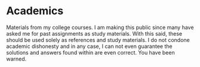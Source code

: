 # Academics
Materials from my college courses.
I am making this public since many have asked me for past assignments as study materials.
With this said, these should be used solely as references and study materials. 
I do not condone academic dishonesty and in any case, I can not even guarantee the solutions and answers found within are even correct. You have been warned.
